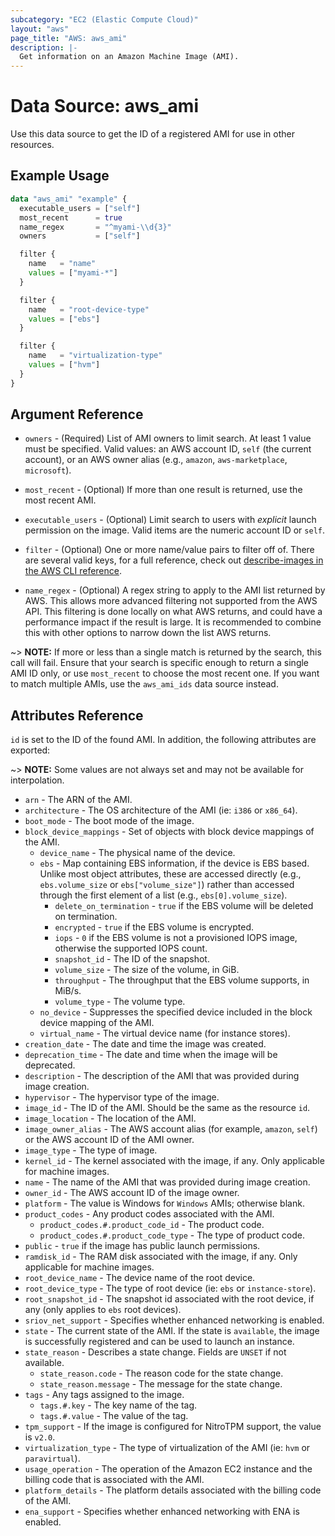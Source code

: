 ```yaml
---
subcategory: "EC2 (Elastic Compute Cloud)"
layout: "aws"
page_title: "AWS: aws_ami"
description: |-
  Get information on an Amazon Machine Image (AMI).
---
```


# Data Source: aws_ami

Use this data source to get the ID of a registered AMI for use in other
resources.

## Example Usage

```terraform
data "aws_ami" "example" {
  executable_users = ["self"]
  most_recent      = true
  name_regex       = "^myami-\\d{3}"
  owners           = ["self"]

  filter {
    name   = "name"
    values = ["myami-*"]
  }

  filter {
    name   = "root-device-type"
    values = ["ebs"]
  }

  filter {
    name   = "virtualization-type"
    values = ["hvm"]
  }
}
```

## Argument Reference

* `owners` - (Required) List of AMI owners to limit search. At least 1 value must be specified. Valid values: an AWS account ID, `self` (the current account), or an AWS owner alias (e.g., `amazon`, `aws-marketplace`, `microsoft`).

* `most_recent` - (Optional) If more than one result is returned, use the most
recent AMI.

* `executable_users` - (Optional) Limit search to users with *explicit* launch permission on
 the image. Valid items are the numeric account ID or `self`.

* `filter` - (Optional) One or more name/value pairs to filter off of. There are
several valid keys, for a full reference, check out
[describe-images in the AWS CLI reference][1].

* `name_regex` - (Optional) A regex string to apply to the AMI list returned
by AWS. This allows more advanced filtering not supported from the AWS API. This
filtering is done locally on what AWS returns, and could have a performance
impact if the result is large. It is recommended to combine this with other
options to narrow down the list AWS returns.

~> **NOTE:** If more or less than a single match is returned by the search,
this call will fail. Ensure that your search is specific enough to return
a single AMI ID only, or use `most_recent` to choose the most recent one. If
you want to match multiple AMIs, use the `aws_ami_ids` data source instead.

## Attributes Reference

`id` is set to the ID of the found AMI. In addition, the following attributes
are exported:

~> **NOTE:** Some values are not always set and may not be available for
interpolation.

* `arn` - The ARN of the AMI.
* `architecture` - The OS architecture of the AMI (ie: `i386` or `x86_64`).
* `boot_mode` - The boot mode of the image.
* `block_device_mappings` - Set of objects with block device mappings of the AMI.
    * `device_name` - The physical name of the device.
    * `ebs` - Map containing EBS information, if the device is EBS based. Unlike most object attributes, these are accessed directly (e.g., `ebs.volume_size` or `ebs["volume_size"]`) rather than accessed through the first element of a list (e.g., `ebs[0].volume_size`).
        * `delete_on_termination` - `true` if the EBS volume will be deleted on termination.
        * `encrypted` - `true` if the EBS volume is encrypted.
        * `iops` - `0` if the EBS volume is not a provisioned IOPS image, otherwise the supported IOPS count.
        * `snapshot_id` - The ID of the snapshot.
        * `volume_size` - The size of the volume, in GiB.
        * `throughput` - The throughput that the EBS volume supports, in MiB/s.
        * `volume_type` - The volume type.
    * `no_device` - Suppresses the specified device included in the block device mapping of the AMI.
    * `virtual_name` - The virtual device name (for instance stores).
* `creation_date` - The date and time the image was created.
* `deprecation_time` - The date and time when the image will be deprecated.
* `description` - The description of the AMI that was provided during image
  creation.
* `hypervisor` - The hypervisor type of the image.
* `image_id` - The ID of the AMI. Should be the same as the resource `id`.
* `image_location` - The location of the AMI.
* `image_owner_alias` - The AWS account alias (for example, `amazon`, `self`) or
  the AWS account ID of the AMI owner.
* `image_type` - The type of image.
* `kernel_id` - The kernel associated with the image, if any. Only applicable
  for machine images.
* `name` - The name of the AMI that was provided during image creation.
* `owner_id` - The AWS account ID of the image owner.
* `platform` - The value is Windows for `Windows` AMIs; otherwise blank.
* `product_codes` - Any product codes associated with the AMI.
    * `product_codes.#.product_code_id` - The product code.
    * `product_codes.#.product_code_type` - The type of product code.
* `public` - `true` if the image has public launch permissions.
* `ramdisk_id` - The RAM disk associated with the image, if any. Only applicable
  for machine images.
* `root_device_name` - The device name of the root device.
* `root_device_type` - The type of root device (ie: `ebs` or `instance-store`).
* `root_snapshot_id` - The snapshot id associated with the root device, if any
  (only applies to `ebs` root devices).
* `sriov_net_support` - Specifies whether enhanced networking is enabled.
* `state` - The current state of the AMI. If the state is `available`, the image
  is successfully registered and can be used to launch an instance.
* `state_reason` - Describes a state change. Fields are `UNSET` if not available.
    * `state_reason.code` - The reason code for the state change.
    * `state_reason.message` - The message for the state change.
* `tags` - Any tags assigned to the image.
    * `tags.#.key` - The key name of the tag.
    * `tags.#.value` - The value of the tag.
* `tpm_support` - If the image is configured for NitroTPM support, the value is `v2.0`.
* `virtualization_type` - The type of virtualization of the AMI (ie: `hvm` or
  `paravirtual`).
* `usage_operation` - The operation of the Amazon EC2 instance and the billing code that is associated with the AMI.
* `platform_details` - The platform details associated with the billing code of the AMI.
* `ena_support` - Specifies whether enhanced networking with ENA is enabled.

[1]: http://docs.aws.amazon.com/cli/latest/reference/ec2/describe-images.html
